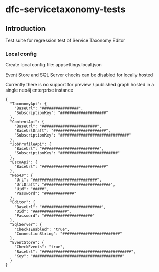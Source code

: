 # dfc-servicetaxonomy-tests

## Introduction

Test suite for regression test of Service Taxonomy Editor

### Local config

Create local config file: appsettings.local.json

Event Store and SQL Server checks can be disabled for locally hosted

Currently there is no support for preview / published graph hosted in a single neo4j enterprise instance 

```
{
  "TaxonomyApi": {
    "BaseUrl": "################",
    "SubscriptionKey": "####################"
  },
  "ContentApi": {
    "BaseUrl": "########################",
    "BaseUrlDraft": "#######################",
    "SubscriptionKey": "##############################"
  },
  "JobProfileApi": {
    "BaseUrl": "#########################",
    "SubscriptionKey": "#########################"
  },
  "EscoApi": {
    "BaseUrl": "############################"
  },
  "Neo4J": {
    "Url": "############################",
    "UrlDraft": "#############################",
    "Uid": "#####",
    "Password": "#############"
  },
  "Editor": {
    "BaseUrl": "##########################",
    "Uid": "###############",
    "Password": "#####################"
  },
  "SqlServer": {
    "ChecksEnabled": "true",
    "ConnectionString": "#########################"
  },
  "EventStore": {
    "CheckEvents": "true",
    "BaseUrl": "#######################################",
    "Key": "#######################################"
  }
}
```